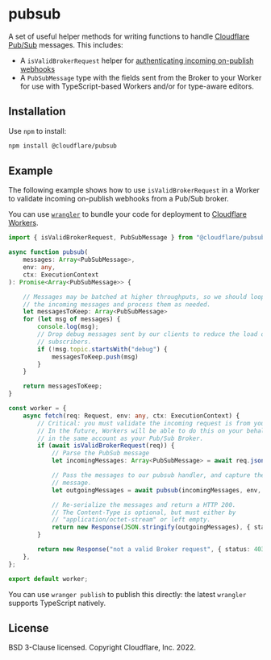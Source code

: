 # pubsub

A set of useful helper methods for writing functions to handle [Cloudflare Pub/Sub](https://developers.cloudflare.com/pub-sub/) messages. This includes:

* A `isValidBrokerRequest` helper for [authenticating incoming on-publish webhooks](https://developers.cloudflare.com/pub-sub/learning/integrate-workers/)
* A `PubSubMessage` type with the fields sent from the Broker to your Worker for use with TypeScript-based Workers and/or for type-aware editors.

## Installation

Use `npm` to install:

```sh
npm install @cloudflare/pubsub
```

## Example

The following example shows how to use `isValidBrokerRequest` in a Worker to validate incoming on-publish webhooks from a Pub/Sub broker.

You can use [`wrangler`](https://github.com/cloudflare/wrangler) to bundle your code for deployment to [Cloudflare Workers](https://developers.cloudflare.com/workers).

```ts
import { isValidBrokerRequest, PubSubMessage } from "@cloudflare/pubsub"

async function pubsub(
    messages: Array<PubSubMessage>,
    env: any,
    ctx: ExecutionContext
): Promise<Array<PubSubMessage>> {

    // Messages may be batched at higher throughputs, so we should loop over
    // the incoming messages and process them as needed.
    let messagesToKeep: Array<PubSubMessage>
    for (let msg of messages) {
        console.log(msg);
        // Drop debug messages sent by our clients to reduce the load on our
        // subscribers.
        if (!msg.topic.startsWith("debug") {
            messagesToKeep.push(msg)
        }
    }

    return messagesToKeep;
}

const worker = {
    async fetch(req: Request, env: any, ctx: ExecutionContext) {
        // Critical: you must validate the incoming request is from your Broker
        // In the future, Workers will be able to do this on your behalf for Workers
        // in the same account as your Pub/Sub Broker.
        if (await isValidBrokerRequest(req)) {
            // Parse the PubSub message
            let incomingMessages: Array<PubSubMessage> = await req.json();

            // Pass the messages to our pubsub handler, and capture the returned
            // message.
            let outgoingMessages = await pubsub(incomingMessages, env, ctx);

            // Re-serialize the messages and return a HTTP 200.
            // The Content-Type is optional, but must either by
            // "application/octet-stream" or left empty.
            return new Response(JSON.stringify(outgoingMessages), { status: 200 });
        }

        return new Response("not a valid Broker request", { status: 403 });
    },
};

export default worker;
```

You can use `wranger publish` to publish this directly: the latest `wrangler` supports TypeScript natively.

## License

BSD 3-Clause licensed. Copyright Cloudflare, Inc. 2022.
